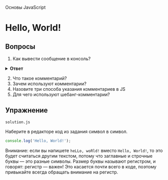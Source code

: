 Основы JavaScript

# Hello, World!

## Вопросы

1. Как вывести сообщение в консоль?
<details>
  <summary>
    <b>Ответ</b>
  </summary>
  <p>

#### Ответ:

Объект `console` с методом `log` выводит сообщение в консоль.

  </p>
</details>

2. Что такое комментарий?
3. Зачем используют комментарии?
4. Назовите три способа указания комментариев в JS
5. Для чего используют шебанг-комментарии?

## Упражнение

`solution.js`

Наберите в редакторе код из задания символ в символ.

```javascript
console.log('Hello, World!');
```

Внимание: если вы напишете `heLLo, woRld!` вместо `Hello, World!`, то это будет считаться другим текстом, потому что заглавные и строчные буквы — это разные символы. Размер буквы называют регистром, и говорят: регистр — важен! Это касается почти всего в коде, поэтому привыкайте всегда обращать внимание на регистр.
